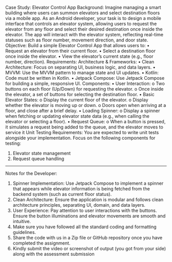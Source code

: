 Case Study: Elevator Control App
Background:
Imagine managing a smart building where users can summon elevators and select
destination floors via a mobile app. As an Android developer, your task is to design a
mobile interface that controls an elevator system, allowing users to request the elevator
from any floor and select their desired destination once inside the elevator.
The app will interact with the elevator system, reflecting real-time statuses such as floor
number, movement direction, and door state.
Objective:
Build a simple Elevator Control App that allows users to:
• Request an elevator from their current floor.
• Select a destination floor once inside the elevator.
• View the elevator’s current state (e.g., floor number, direction).
Requirements:
Architecture & Frameworks:
• Clean Architecture: Focus on separating UI, business logic, and data layers.
• MVVM: Use the MVVM pattern to manage state and UI updates.
• Kotlin: Code must be written in Kotlin.
• Jetpack Compose: Use Jetpack Compose for building a simple, responsive UI.
Components:
• User Interaction:
o Two buttons on each floor (Up/Down) for requesting the elevator.
o Once inside the elevator, a set of buttons for selecting the destination
floor.
• Basic Elevator States:
o Display the current floor of the elevator.
o Display whether the elevator is moving up or down.
o Doors open when arriving at a floor, and close after a brief delay.
• Loading Spinner:
o Display a spinner when fetching or updating elevator state data (e.g., when
calling the elevator or selecting a floor).
• Request Queue:
o When a button is pressed, it simulates a request being added to the
queue, and the elevator moves to service it
Unit Testing Requirements:
You are expected to write unit tests alongside your implementation. Focus on the
following components for testing:
1. Elevator state management
2. Request queue handling
_____________________________________________________________________________________________
Notes for the Developer:
1. Spinner Implementation: Use Jetpack Compose to implement a spinner that
appears while elevator information is being fetched from the backend system
(such as current floor status).
2. Clean Architecture: Ensure the application is modular and follows clean
architecture principles, separating UI, domain, and data layers.
3. User Experience: Pay attention to user interactions with the buttons. Ensure the
button illuminations and elevator movements are smooth and intuitive.
4. Make sure you have followed all the standard coding and formatting guidelines.
5. Share the code with us in a Zip file or GitHub repository once you have
completed the assignment.
6. Kindly submit the video or screenshot of output (you got from your side) along
with the assessment submission
